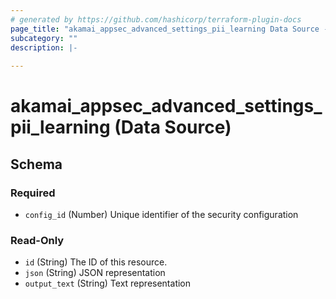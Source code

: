 ```yaml
---
# generated by https://github.com/hashicorp/terraform-plugin-docs
page_title: "akamai_appsec_advanced_settings_pii_learning Data Source - akamai"
subcategory: ""
description: |-
  
---
```


# akamai_appsec_advanced_settings_pii_learning (Data Source)





<!-- schema generated by tfplugindocs -->
## Schema

### Required

- `config_id` (Number) Unique identifier of the security configuration

### Read-Only

- `id` (String) The ID of this resource.
- `json` (String) JSON representation
- `output_text` (String) Text representation
